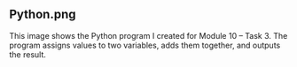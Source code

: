 ## Python.png

This image shows the Python program I created for Module 10 – Task 3. The program assigns values to two variables, adds them together, and outputs the result.

